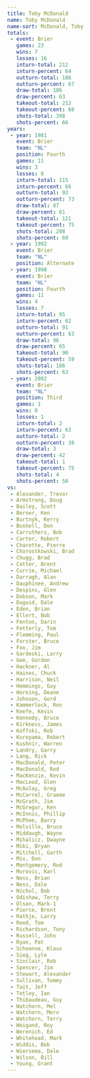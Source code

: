 ```yaml
---
title: Toby McDonald
name: Toby McDonald
name-sort: McDonald, Toby
totals:
 - event: Brier
   games: 23
   wins: 7
   losses: 16
   inturn-total: 212
   inturn-percent: 64
   outturn-total: 186
   outturn-percent: 67
   draw-total: 186
   draw-percent: 63
   takeout-total: 212
   takeout-percent: 68
   shots-total: 398
   shots-percent: 66
years:
 - year: 1981
   event: Brier
   team: "NL"
   position: Fourth
   games: 11
   wins: 3
   losses: 8
   inturn-total: 115
   inturn-percent: 66
   outturn-total: 93
   outturn-percent: 73
   draw-total: 87
   draw-percent: 61
   takeout-total: 121
   takeout-percent: 75
   shots-total: 208
   shots-percent: 69
 - year: 1992
   event: Brier
   team: "NL"
   position: Alternate
 - year: 1998
   event: Brier
   team: "NL"
   position: Fourth
   games: 11
   wins: 4
   losses: 7
   inturn-total: 95
   inturn-percent: 62
   outturn-total: 91
   outturn-percent: 63
   draw-total: 96
   draw-percent: 65
   takeout-total: 90
   takeout-percent: 59
   shots-total: 186
   shots-percent: 63
 - year: 2002
   event: Brier
   team: "NL"
   position: Third
   games: 1
   wins: 0
   losses: 1
   inturn-total: 2
   inturn-percent: 63
   outturn-total: 2
   outturn-percent: 38
   draw-total: 3
   draw-percent: 42
   takeout-total: 1
   takeout-percent: 75
   shots-total: 4
   shots-percent: 50
vs:
 - Alexander, Trevor
 - Armstrong, Doug
 - Bailey, Scott
 - Berner, Ken
 - Burtnyk, Kerry
 - Bushell, Don
 - Carruthers, Bob
 - Carter, Robert
 - Charette, Pierre
 - Chorostkowski, Brad
 - Chugg, Brad
 - Cotter, Brent
 - Currie, Michael
 - Darragh, Alan
 - Dauphinee, Andrew
 - Despins, Glen
 - Dobson, Mark
 - Duguid, Dale
 - Eden, Brian
 - Ellert, Bob
 - Fenton, Darin
 - Fetterly, Tom
 - Flemming, Paul
 - Forster, Bruce
 - Fox, Jim
 - Gardeski, Larry
 - Gee, Gordon
 - Hackner, Al
 - Haines, Chuck
 - Harrison, Neil
 - Hemmings, Guy
 - Horning, Deane
 - Johnson, Gord
 - Kammerlock, Ron
 - Keefe, Kevin
 - Kennedy, Bruce
 - Kirkness, James
 - Koffski, Rob
 - Kuroyama, Robert
 - Kushnir, Warren
 - Landry, Garry
 - Lang, Rick
 - MacDonald, Peter
 - MacDonald, Rod
 - MacKenzie, Kevin
 - MacLeod, Glen
 - McAulay, Greg
 - McCarrel, Graeme
 - McGrath, Jim
 - McGregor, Ken
 - McInnis, Phillip
 - McPhee, Barry
 - Melville, Bruce
 - Middaugh, Wayne
 - Mihalicz, Dwayne
 - Miki, Bryan
 - Mitchell, Garth
 - Mix, Don
 - Montgomery, Rod
 - Murovic, Karl
 - Ness, Brian
 - Ness, Dale
 - Nichol, Bob
 - Odishaw, Terry
 - Olson, Mark-1
 - Pierce, Brent
 - Rathje, Larry
 - Reed, Tom
 - Richardson, Tony
 - Russell, John
 - Ryan, Pat
 - Schoenne, Klaus
 - Sieg, Lyle
 - Sinclair, Rob
 - Spencer, Jim
 - Stewart, Alexander
 - Sullivan, Tommy
 - Tait, Jeff
 - Tetley, Ian
 - Thibaudeau, Guy
 - Watchorn, Mel
 - Watchorn, Merv
 - Watchorn, Terry
 - Weigand, Roy
 - Werenich, Ed
 - Whitehead, Mark
 - Widdis, Bob
 - Wiersema, Dale
 - Wilson, Bill
 - Young, Grant
---
```

